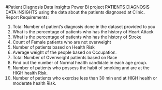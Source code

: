 #Patient Diagnosis Data Insights
Power Bi project PATIENTS DIAGNOSIS DATA INSIGHTS using the data about the patients diagnosed at Clinic.
Report Requirements:
1. Total Number of patient’s diagnosis done in the dataset provided to you
2. What is the percentage of patients who has the history of Heart Attack
3. What is the percentage of patients who has the history of Stroke
4. Count of Female patients who are not overweight
5. Number of patients based on Health Risk
6. Average weight of the people based on Occupation.
7. Total Number of Overweight patients based on Race
8. Find out the number of Normal health candidate in each age group.
9. Number of patients who possess the habit of smoking and are at the HIGH
health Risk.
10. Number of patients who exercise less than 30 min and at HIGH health or
moderate health Risk.
